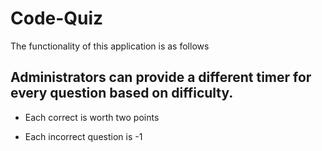 # Code-Quiz
The functionality of this application is as follows


## Administrators can provide a different timer for every question based on difficulty.
* Each correct is worth two points 

* Each incorrect question is -1 
